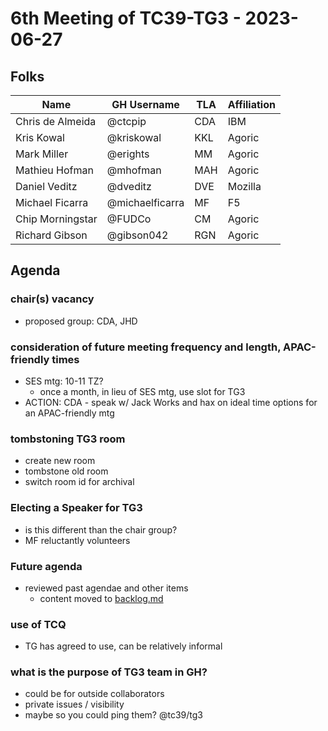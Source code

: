# 6th Meeting of TC39-TG3 - 2023-06-27

## Folks

| Name             | GH Username     | TLA | Affiliation |
| ---------------- | --------------- | --- | ----------- |
| Chris de Almeida | @ctcpip         | CDA | IBM         |
| Kris Kowal       | @kriskowal      | KKL | Agoric      |
| Mark Miller      | @erights        | MM  | Agoric      |
| Mathieu Hofman   | @mhofman        | MAH | Agoric      |
| Daniel Veditz    | @dveditz        | DVE | Mozilla     |
| Michael Ficarra  | @michaelficarra | MF  | F5          |
| Chip Morningstar | @FUDCo          | CM  | Agoric      |
| Richard Gibson   | @gibson042      | RGN | Agoric      |

## Agenda

### chair(s) vacancy

- proposed group: CDA, JHD

### consideration of future meeting frequency and length, APAC-friendly times

- SES mtg: 10-11 TZ?
  - once a month, in lieu of SES mtg, use slot for TG3
- ACTION: CDA - speak w/ Jack Works and hax on ideal time options for an APAC-friendly mtg

### tombstoning TG3 room

- create new room
- tombstone old room
- switch room id for archival

### Electing a Speaker for TG3

- is this different than the chair group?
- MF reluctantly volunteers

### Future agenda

- reviewed past agendae and other items
  - content moved to [backlog.md](/meetings/notes/backlog.md)

### use of TCQ

- TG has agreed to use, can be relatively informal

### what is the purpose of TG3 team in GH?

- could be for outside collaborators
- private issues / visibility
- maybe so you could ping them? @tc39/tg3
